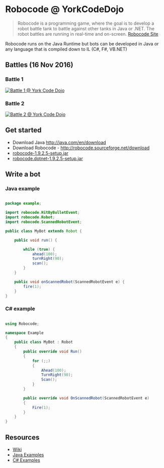 # Robocode @ YorkCodeDojo

> Robocode is a programming game, where the goal is to develop a robot battle tank to battle against other tanks in Java or .NET. The robot battles are running in real-time and on-screen.
[Robocode Site](http://robocode.sourceforge.net/)

Robocode runs on the Java Runtime but bots can be developed in Java or any language that is compiled down to IL (C#, F#, VB.NET)

## Battles (16 Nov 2016)
### Battle 1
[![Battle 1 @ York Code Dojo](http://img.youtube.com/vi/9uB_Wre59AU/0.jpg)](http://www.youtube.com/watch?v=9uB_Wre59AU)

### Battle 2
[![Battle 2 @ York Code Dojo](http://img.youtube.com/vi/57KyW8f_Vzk/0.jpg)](http://www.youtube.com/watch?v=57KyW8f_Vzk)

## Get started
- Download Java http://java.com/en/download
- Download Robocode - http://robocode.sourceforge.net/download
 - [robocode-1.9.2.5-setup.jar](https://sourceforge.net/projects/robocode/files/robocode/1.9.2.5/robocode-1.9.2.5-setup.jar/download)
 - [robocode.dotnet-1.9.2.5-setup.jar](https://sourceforge.net/projects/robocode/files/robocode/1.9.2.5/robocode.dotnet-1.9.2.5-setup.jar/download)

## Write a bot

### Java example

```java

package example;

import robocode.HitByBulletEvent;
import robocode.Robot;
import robocode.ScannedRobotEvent;

public class MyBot extends Robot {

    public void run() {

        while (true) {
            ahead(100);
            turnRight(90);
            scan();
        }
    }

    public void onScannedRobot(ScannedRobotEvent e) {
        fire(1);
    }
}   

```

### C# example

```csharp

using Robocode;

namespace Example
{
    public class MyBot : Robot
    {
        public override void Run()
        {
            for (;;)
            {
                Ahead(100);
                TurnRight(90);
                Scan();
            }
        }

        public override void OnScannedRobot(ScannedRobotEvent e)
        {
            Fire(1);
        }
    }
}

```

## Resources
- [Wiki](http://robowiki.net/)
- [Java Examples](https://github.com/robo-code/robocode/blob/master/robocode.samples/src/main/java/sample/)
- [C# Examples](https://github.com/robo-code/robocode/blob/master/plugins/dotnet/robocode.dotnet.samples/src/SampleCs)

 

